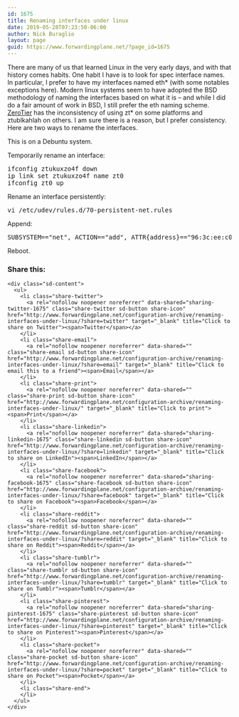 ```yaml
---
id: 1675
title: Renaming interfaces under linux
date: 2019-05-28T07:23:50-06:00
author: Nick Buraglio
layout: page
guid: https://www.forwardingplane.net/?page_id=1675
---
```

There are many of us that learned Linux in the very early days, and with that history comes habits. One habit I have is to look for spec interface names. In particular, I prefer to have my interfaces named eth* (with some notables exceptions here). Modern linux systems seem to have adopted the BSD methodology of naming the interfaces based on what it is &#8211; and while I did do a fair amount of work in BSD, I still prefer the eth naming scheme. [ZeroTier](https://www.zerotier.com/) has the inconsistency of using zt* on some platforms and ztublkahlah on others. I am sure there is a reason, but I prefer consistency. Here are two ways to rename the interfaces.

This is on a Debuntu system.

Temporarily rename an interface:

<pre>ifconfig ztukuxzo4f down
ip link set ztukuxzo4f name zt0
ifconfig zt0 up</pre>

Rename an interface persistently:

<pre>vi /etc/udev/rules.d/70-persistent-net.rules</pre>

Append:

<pre>SUBSYSTEM=="net", ACTION=="add", ATTR{address}=="96:3c:ee:c0:ff:ee", NAME="zt0"</pre>

Reboot.

<div class="sharedaddy sd-sharing-enabled">
  <div class="robots-nocontent sd-block sd-social sd-social-icon-text sd-sharing">
    <h3 class="sd-title">
      Share this:
    </h3>
    
    <div class="sd-content">
      <ul>
        <li class="share-twitter">
          <a rel="nofollow noopener noreferrer" data-shared="sharing-twitter-1675" class="share-twitter sd-button share-icon" href="http://www.forwardingplane.net/configuration-archive/renaming-interfaces-under-linux/?share=twitter" target="_blank" title="Click to share on Twitter"><span>Twitter</span></a>
        </li>
        <li class="share-email">
          <a rel="nofollow noopener noreferrer" data-shared="" class="share-email sd-button share-icon" href="http://www.forwardingplane.net/configuration-archive/renaming-interfaces-under-linux/?share=email" target="_blank" title="Click to email this to a friend"><span>Email</span></a>
        </li>
        <li class="share-print">
          <a rel="nofollow noopener noreferrer" data-shared="" class="share-print sd-button share-icon" href="http://www.forwardingplane.net/configuration-archive/renaming-interfaces-under-linux/" target="_blank" title="Click to print"><span>Print</span></a>
        </li>
        <li class="share-linkedin">
          <a rel="nofollow noopener noreferrer" data-shared="sharing-linkedin-1675" class="share-linkedin sd-button share-icon" href="http://www.forwardingplane.net/configuration-archive/renaming-interfaces-under-linux/?share=linkedin" target="_blank" title="Click to share on LinkedIn"><span>LinkedIn</span></a>
        </li>
        <li class="share-facebook">
          <a rel="nofollow noopener noreferrer" data-shared="sharing-facebook-1675" class="share-facebook sd-button share-icon" href="http://www.forwardingplane.net/configuration-archive/renaming-interfaces-under-linux/?share=facebook" target="_blank" title="Click to share on Facebook"><span>Facebook</span></a>
        </li>
        <li class="share-reddit">
          <a rel="nofollow noopener noreferrer" data-shared="" class="share-reddit sd-button share-icon" href="http://www.forwardingplane.net/configuration-archive/renaming-interfaces-under-linux/?share=reddit" target="_blank" title="Click to share on Reddit"><span>Reddit</span></a>
        </li>
        <li class="share-tumblr">
          <a rel="nofollow noopener noreferrer" data-shared="" class="share-tumblr sd-button share-icon" href="http://www.forwardingplane.net/configuration-archive/renaming-interfaces-under-linux/?share=tumblr" target="_blank" title="Click to share on Tumblr"><span>Tumblr</span></a>
        </li>
        <li class="share-pinterest">
          <a rel="nofollow noopener noreferrer" data-shared="sharing-pinterest-1675" class="share-pinterest sd-button share-icon" href="http://www.forwardingplane.net/configuration-archive/renaming-interfaces-under-linux/?share=pinterest" target="_blank" title="Click to share on Pinterest"><span>Pinterest</span></a>
        </li>
        <li class="share-pocket">
          <a rel="nofollow noopener noreferrer" data-shared="" class="share-pocket sd-button share-icon" href="http://www.forwardingplane.net/configuration-archive/renaming-interfaces-under-linux/?share=pocket" target="_blank" title="Click to share on Pocket"><span>Pocket</span></a>
        </li>
        <li class="share-end">
        </li>
      </ul>
    </div>
  </div>
</div>